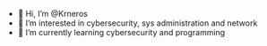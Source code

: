 - 👋 Hi, I’m @Krneros
- 👀 I’m interested in cybersecurity, sys administration and network
- 🌱 I’m currently learning cybersecurity and programming

